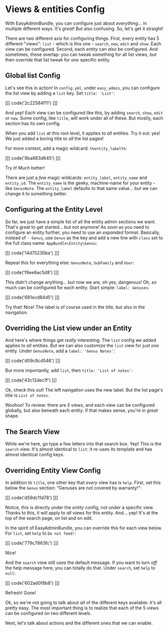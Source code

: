 # Views & entities Config

With EasyAdminBundle, you can configure just about *everything*... in multiple different
ways. It's *great*! But also confusing. So, let's get it straight!

There are two different axis for configuring things. First, every entity has 5 different
"views": `list` - which is this one - `search`, `new`, `edit` and `show`. Each view
can be configured. Second, each *entity* can *also* be configured. And sometimes,
these overlap: you can tweak something for all list views, but then override that
list tweak for *one* specific entity.

## Global list Config

Let's see this in action! In `config.yml`, under `easy_admin`, you can configure the
list view by adding a `list` key. Set `title: 'List'`:

[[[ code('2c22584f11') ]]]

And yep! *Each* view can be
configured like this, by adding `search`, `show`, `edit` or `new`. Some config,
like `title`, will work under all of these. But mostly, each section has its own
config.

When you add `list` at this root level, it applies to *all* entities. Try it out:
yes! We just added a boring title to *all* the list pages!

For more context, add a magic wildcard: `%%entity_label%%`:

[[[ code('8ba883d645') ]]]

Try it! Much better!

There are just a *few* magic wildcards: `entity_label`, `entity_name` and `entity_id`.
The `entity_name` is the geeky, machine-name for your entity - like `GenusNote`.
The `entity_label` defaults to that same value... but we can change it to something
better.

## Configuring at the Entity Level

So far, we just have a simple list of all the entity admin sections we want. That's
great to get started... but not anymore! As *soon* as you need to configure an entity
further, you need to use an *expanded* format. Basically, instead of `- Genus`, use
`Genus` as the key and add a new line with `class` set to the full class name: `AppBundle\Entity\Genus`:

[[[ code('14d75230be') ]]]

Repeat this for everything else: `GenusNote`, `SubFamily` and `User`:

[[[ code('f9ee6ac5d8') ]]]

This didn't change anything... but now we are, oh yes, dangerous! Oh, *so* much can
be configured for each entity. Start simple: `label: Genuses`:

[[[ code('681ecd84d5') ]]]

Try that! Nice! The label is of course used in the title, but also in the navigation.

## Overriding the List view under an Entity

And here's where things get *really* interesting. The `list` config we added applies
to *all* entities. But we can also customize the `list` view for just *one* entity.
Under `GenusNote`, add a `label: 'Genus Notes'`:

[[[ code('d09c8cd546') ]]]

But more importantly, add `list`, then `title: 'List of notes'`:

[[[ code('43c12dec1f') ]]]

Ok, check this out! The left navigation uses the new label. But the list page's
title is `List of notes`. 

Woohoo! To review: there are *5* views, and each view can be configured globally,
but also beneath each entity. If that makes sense, you're in *great* shape.

## The Search View

While we're here, go type a few letters into that search box. Yep! This is the `search`
view. It's almost identical to `list`: it re-uses its template and has almost identical
config keys.

## Overriding Entity View Config

In addition to `title`, one other key that *every* view has is `help`. First, set
this below the `Genus` section: "Genuses are not covered by warranty!":

[[[ code('d59dc11d78') ]]]

Notice, this is directly under the *entity* config, not under a specific view. Thanks
to this, it will apply to *all* views for this entity. And... yep! It's at the top
of the search page, on list and on edit.

In the spirit of EasyAdminBundle, you can override this for each view below. For
`list`, set `help` to `Do not feed!`:

[[[ code('779c7863fc') ]]]

Nice!

And the `search` view still uses the default message. If you want to turn *off* the
help message here, you can totally do that. Under `search`, set `help` to `null`:

[[[ code('602ad0f8b8') ]]]

Refresh! Gone!

Ok, so we're not going to talk about *all* of the different keys available: it's
all pretty easy. The most important thing is to realize that each of the 5 views
can be configured on two different levels.

Next, let's talk about actions and the different ones that we can enable.
